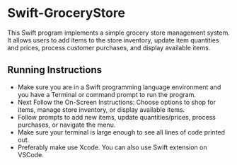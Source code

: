 # Swift-GroceryStore
This Swift program implements a simple grocery store management system. It allows users to add items to the store inventory, update item quantities and prices, process customer purchases, and display available items.
## Running Instructions
- Make sure you are in a Swift programming language environment and you have a Terminal or command prompt to run the program.
- Next Follow the On-Screen Instructions: Choose options to shop for items, manage store inventory, or display available items.
- Follow prompts to add new items, update quantities/prices, process purchases, or navigate the menu.
- Make sure your terminal is large enough to see all lines of code printed out.
- Preferably make use Xcode. You can also use Swift extension on VSCode. 
